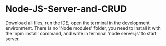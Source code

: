 # Node-JS-Server-and-CRUD

Download all files, run the IDE, open the terminal in the development environment. 
There is no 'Node modules' folder, you need to install it with the 'npm install' command,
and write in terminal 'node server.js' to start server.
